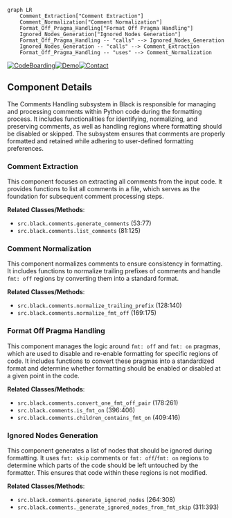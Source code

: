 ```mermaid
graph LR
    Comment_Extraction["Comment Extraction"]
    Comment_Normalization["Comment Normalization"]
    Format_Off_Pragma_Handling["Format Off Pragma Handling"]
    Ignored_Nodes_Generation["Ignored Nodes Generation"]
    Format_Off_Pragma_Handling -- "calls" --> Ignored_Nodes_Generation
    Ignored_Nodes_Generation -- "calls" --> Comment_Extraction
    Format_Off_Pragma_Handling -- "uses" --> Comment_Normalization
```
[![CodeBoarding](https://img.shields.io/badge/Generated%20by-CodeBoarding-9cf?style=flat-square)](https://github.com/CodeBoarding/GeneratedOnBoardings)[![Demo](https://img.shields.io/badge/Try%20our-Demo-blue?style=flat-square)](https://www.codeboarding.org/demo)[![Contact](https://img.shields.io/badge/Contact%20us%20-%20codeboarding@gmail.com-lightgrey?style=flat-square)](mailto:codeboarding@gmail.com)

## Component Details

The Comments Handling subsystem in Black is responsible for managing and processing comments within Python code during the formatting process. It includes functionalities for identifying, normalizing, and preserving comments, as well as handling regions where formatting should be disabled or skipped. The subsystem ensures that comments are properly formatted and retained while adhering to user-defined formatting preferences.

### Comment Extraction
This component focuses on extracting all comments from the input code. It provides functions to list all comments in a file, which serves as the foundation for subsequent comment processing steps.


**Related Classes/Methods**:

- `src.black.comments.generate_comments` (53:77)
- `src.black.comments.list_comments` (81:125)


### Comment Normalization
This component normalizes comments to ensure consistency in formatting. It includes functions to normalize trailing prefixes of comments and handle `fmt: off` regions by converting them into a standard format.


**Related Classes/Methods**:

- `src.black.comments.normalize_trailing_prefix` (128:140)
- `src.black.comments.normalize_fmt_off` (169:175)


### Format Off Pragma Handling
This component manages the logic around `fmt: off` and `fmt: on` pragmas, which are used to disable and re-enable formatting for specific regions of code. It includes functions to convert these pragmas into a standardized format and determine whether formatting should be enabled or disabled at a given point in the code.


**Related Classes/Methods**:

- `src.black.comments.convert_one_fmt_off_pair` (178:261)
- `src.black.comments.is_fmt_on` (396:406)
- `src.black.comments.children_contains_fmt_on` (409:416)


### Ignored Nodes Generation
This component generates a list of nodes that should be ignored during formatting. It uses `fmt: skip` comments or `fmt: off`/`fmt: on` regions to determine which parts of the code should be left untouched by the formatter. This ensures that code within these regions is not modified.


**Related Classes/Methods**:

- `src.black.comments.generate_ignored_nodes` (264:308)
- `src.black.comments._generate_ignored_nodes_from_fmt_skip` (311:393)